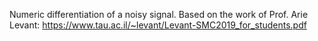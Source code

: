 Numeric differentiation of a noisy signal.
Based on the work of Prof. Arie Levant:
https://www.tau.ac.il/~levant/Levant-SMC2019_for_students.pdf

